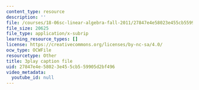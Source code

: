 ```yaml
---
content_type: resource
description: ''
file: /courses/18-06sc-linear-algebra-fall-2011/27847e4e58023e455cb559905d2bf496_pz3zyUO2gpM.srt
file_size: 20625
file_type: application/x-subrip
learning_resource_types: []
license: https://creativecommons.org/licenses/by-nc-sa/4.0/
ocw_type: OCWFile
resourcetype: Other
title: 3play caption file
uid: 27847e4e-5802-3e45-5cb5-59905d2bf496
video_metadata:
  youtube_id: null
---
```

